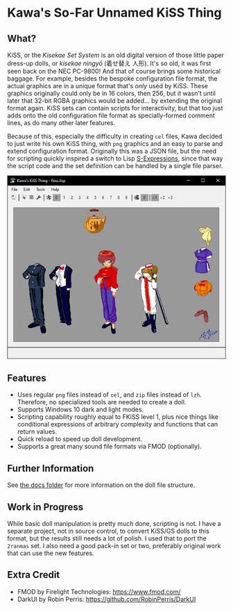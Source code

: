 # Kawa's So-Far Unnamed KiSS Thing

## What?

KiSS, or the *Kisekae Set System* is an old digital version of those little paper dress-up dolls, or *kisekae ningyō* (着せ替え 人形). It's so old, it was first seen back on the NEC PC-9800! And that of course brings some historical baggage. For example, besides the bespoke configuration file format, the actual graphics are in a unique format that's *only* used by KiSS. These graphics originally could only be in 16 colors, then 256, but it wasn't until later that 32-bit RGBA graphics would be added... by extending the original format again. KiSS sets can contain scripts for interactivity, but that too just adds onto the old configuration file format as specially-formed comment lines, as do many other later features.

Because of this, especially the difficulty in creating `cel` files, Kawa decided to just write his own KiSS thing, with `png` graphics and an easy to parse and extend configuration format. Originally this was a JSON file, but the need for scripting quickly inspired a switch to Lisp [S-Expressions](https://en.wikipedia.org/wiki/S-expression), since that way the script code and the set definition can be handled by a single file parser.

!["Two Ranmas by Dov Sherman, converted by Kawa"](docs/2ranmas.png)

## Features

* Uses regular `png` files instead of `cel`, and `zip` files instead of  `lzh`. Therefore, no specialized tools are needed to create a doll.
* Supports Windows 10 dark and light modes.
* Scripting capability roughly equal to FKiSS level 1, plus nice things like conditional expressions of arbitrary complexity and functions that can return values.
* Quick reload to speed up doll development.
* Supports a great many sound file formats via FMOD (optionally).

## Further Information

See [the docs folder](docs) for more information on the doll file structure.

## Work in Progress

While basic doll manipulation is pretty much done, scripting is not. I have a separate project, not in source control, to convert KiSS/GS dolls to this format, but the results still needs a lot of polish. I used that to port the `2ranmas` set. I also need a good pack-in set or two, preferably original work that can use the new features.

## Extra Credit

* FMOD by Firelight Technologies: https://www.fmod.com/
* DarkUI by Robin Perris: https://github.com/RobinPerris/DarkUI
